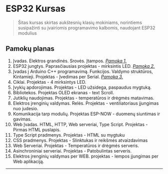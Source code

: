# ESP32 Kursas

> Šitas kursas skirtas aukštesnių klasių mokiniams, norintiems susipažinti su įvairiomis programavimo kalbomis, naudojant ESP32 modulius

## Pamokų planas

1. Įvadas. Elektros grandinės. Srovės. Įtampos. *[Pamoka 1.](01-PAMOKA/readme.md)*
2. ESP32 jungtys. Paprasčiausias projektas - mirksintis LED. *[Pamoka 2.](02-PAMOKA/readme.md)*
3. Įvadas į Arduino C++ programavimą. Funkcijos. Valdymo struktūros, Kintamieji. Projektas - Įvedimas per Serial. *[Pamoka 3.](03-PAMOKA/readme.md)*
4. Ciklai. Projektas - 4 mirksintys LED.
5. Įvykių apdorojimas. Projektas - LED užsidega, paspaudus mygtuką.
7. Bibliotekos. Projektas OLED ekranas - text Scroll.
8. Jutiklių naudojimas. Projektas - temperatūros ir drėgmės matavimas.
9. Elektros įrenginių valdymas. Relės. Projektas - ventiliatoriaus įjungimas nuo judesio.
10. Komunikacija tarp modulių. Projektas ESP-NOW - duomenų siuntimas ir gavimas.
11. Web Įvadas. HTML, HTTP, Web serveriai, Type Script. Projektas - Pirmas HTML puslapis.
12. Type Script pradmenys. Projektas - HTML su mygtuku
13. CSS pradmenys. Projektas - Slinktukas ir reikšmės atvaizdavimas
14. Web Serveriai. Projektas - Temperatūros ir drėgmės serveris.
15. Asinchroniniai serveriai. Projektas - Patobulintas serveris.
16. Elektros įrenginių valdymas per WEB. projektas - lempos įjungimas per Web aplikaciją.

***
